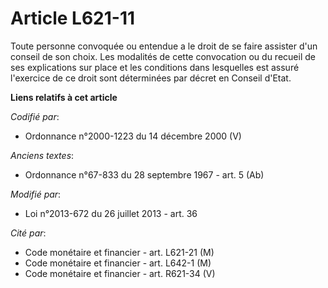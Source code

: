 # Article L621-11

Toute personne convoquée ou entendue a le droit de se faire assister d'un conseil de son choix. Les modalités de cette
convocation ou du recueil de ses explications sur place et les conditions dans lesquelles est assuré l'exercice de ce droit
sont déterminées par décret en Conseil d'Etat.

**Liens relatifs à cet article**

_Codifié par_:

  - Ordonnance n°2000-1223 du 14 décembre 2000 (V)

_Anciens textes_:

  - Ordonnance n°67-833 du 28 septembre 1967 - art. 5 (Ab)

_Modifié par_:

  - Loi n°2013-672 du 26 juillet 2013 - art. 36

_Cité par_:

  - Code monétaire et financier - art. L621-21 (M)
  - Code monétaire et financier - art. L642-1 (M)
  - Code monétaire et financier - art. R621-34 (V)
